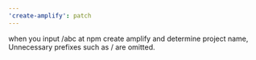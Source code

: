 ```yaml
---
'create-amplify': patch
---
```


when you input /abc at npm create amplify and determine project name, Unnecessary prefixes such as / are omitted.
